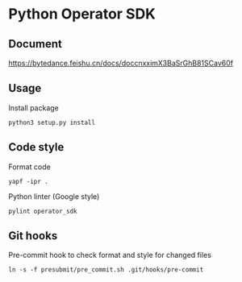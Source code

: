 # Python Operator SDK

## Document
https://bytedance.feishu.cn/docs/doccnxximX3BaSrGhB81SCav60f

## Usage
Install package
```
python3 setup.py install
```

## Code style
Format code
```
yapf -ipr .
```
Python linter (Google style)
```
pylint operator_sdk
```

## Git hooks
Pre-commit hook to check format and style for changed files
```
ln -s -f presubmit/pre_commit.sh .git/hooks/pre-commit
```